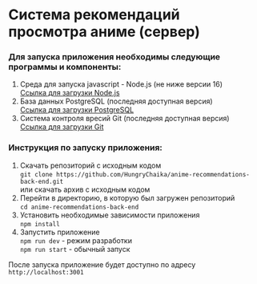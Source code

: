 # Система рекомендаций просмотра аниме (сервер)

### Для запуска приложения необходимы следующие программы и компоненты:
1. Среда для запуска javascript - Node.js (не ниже версии 16)  
   [Ссылка для загрузки Node.js](https://nodejs.org)
2. База данных PostgreSQL (последняя доступная версия)  
   [Ссылка для загрузки PostgreSQL](https://www.postgresql.org/download/)
3. Система контроля вресий Git (последняя доступная версия)  
   [Ссылка для загрузки Git](https://git-scm.com/downloads)

### Инструкция по запуску приложения:

1. Скачать репозиторий с исходным кодом  
   `git clone https://github.com/HungryChaika/anime-recommendations-back-end.git`  
   или скачать архив с исходным кодом
2. Перейти в директорию, в которую был загружен репозиторий  
   `cd anime-recommendations-back-end`
3. Установить необходимые зависимости приложения  
   `npm install`
4. Запустить приложение  
   `npm run dev` - режим разработки  
   `npm run start` - обычный запуск

После запуска приложение будет доступно по адресу `http://localhost:3001`
